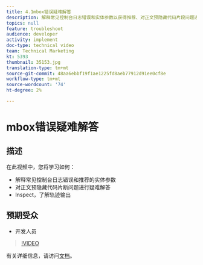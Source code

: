 ```yaml
---
title: 4.1mbox错误疑难解答
description: 解释常见控制台日志错误和实体参数以获得推荐、对正文预隐藏代码片段问题进行疑难解答、Inspect并了解跟踪输出
topics: null
feature: troubleshoot
audience: developer
activity: implement
doc-type: technical video
team: Technical Marketing
kt: 5393
thumbnail: 35153.jpg
translation-type: tm+mt
source-git-commit: 48aa6ebbf19f1ae1225fd8aeb77912d91ee0cf8e
workflow-type: tm+mt
source-wordcount: '74'
ht-degree: 2%

---
```



# mbox错误疑难解答

## 描述

在此视频中，您将学习如何：

* 解释常见控制台日志错误和推荐的实体参数
* 对正文预隐藏代码片断问题进行疑难解答
* Inspect，了解轨迹输出

## 预期受众

* 开发人员

>[!VIDEO](https://video.tv.adobe.com/v/35153/?quality=12)

有关详细信息，请访问[文档](https://docs.adobe.com/content/help/en/target/using/troubleshoot/troubleshooting-target.html)。
